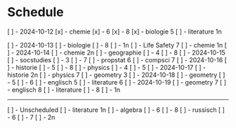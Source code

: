 # Schedule

[ ] - 2024-10-12
    [x] - chemie
        [x] - 6
        [x] - 8
    [x] - biologie 5
    [ ] - literature 1n
  
[ ] - 2024-10-13
    [ ] - biologie
        [ ] - 8
        [ ] - 1n
    [ ] - Life Safety 7
    [ ] - chemie 1n
[ ] - 2024-10-14
    [ ] - chemie 2n
    [ ] - geographie
        [ ] - 4
        [ ] - 8
[ ] - 2024-10-15
    [ ] - socstudies
        [ ] - 3
        [ ] - 7
    [ ] - propstat 6
    [ ] - compsci 7
[ ] - 2024-10-16
    [ ] - historie
        [ ] - 5
        [ ] - 8
    [ ] - physics
        [ ] - 4
        [ ] - 5
[ ] - 2024-10-17
    [ ] - historie 2n
    [ ] - physics 7
    [ ] - geometry 3
[ ] - 2024-10-18
    [ ] - geometry
        [ ] - 5
        [ ] - 6
    [ ] - englisch 5
    [ ] - literature 6
[ ] - 2024-10-19
    [ ] - geometry 7
    [ ] - englisch 8
    [ ] - literature
        [ ] - 8
        [ ] - 1n

-----

[ ] - Unscheduled
    [ ] - literature 1n
    [ ] - algebra
        [ ] - 6
        [ ] - 8
    [ ] - russisch
        [ ] - 6
        [ ] - 7
        [ ] - 2n
